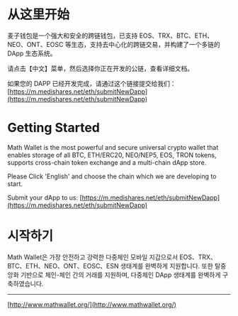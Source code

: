 # 从这里开始

麦子钱包是一个强大和安全的跨链钱包，已支持 EOS、TRX、BTC、ETH、NEO、ONT、EOSC 等生态，支持去中心化的跨链交易，并构建了一个多链的 DApp 生态系统。

请点击【中文】菜单，然后选择你正在开发的公链，查看详细文档。

如果您的 DAPP 已经开发完成，请通过这个链接提交给我们：[https://m.medishares.net/eth/submitNewDapp](https://m.medishares.net/eth/submitNewDapp)

# Getting Started

Math Wallet is the most powerful and secure universal crypto wallet that enables storage of all BTC, ETH/ERC20, NEO/NEP5, EOS, TRON tokens, supports cross-chain token exchange and a multi-chain dApp store.

Please Click 'English' and choose the chain which we are developing to start.

Submit your dApp to us: [https://m.medishares.net/eth/submitNewDapp](https://m.medishares.net/eth/submitNewDapp)

# 시작하기

Math Wallet은 가장 안전하고 강력한 다중체인 모바일 지갑으로서 EOS、TRX、BTC、ETH、NEO、ONT、EOSC、ESN 생태계를 완벽하게 지원합니다. 또한 탈중앙화 기반으로 체인-체인 간의 거래를 지원하며, 다중체인 DApp 생태계를 완벽하게 구축하였습니다.

---

[http://www.mathwallet.org/](http://www.mathwallet.org/)